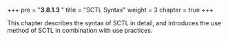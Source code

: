 +++
pre = "<b>3.8.1.3 </b>"
title = "SCTL Syntax"
weight = 3
chapter = true
+++

This chapter describes the syntax of SCTL in detail, and introduces the use method of SCTL in combination with use practices.
